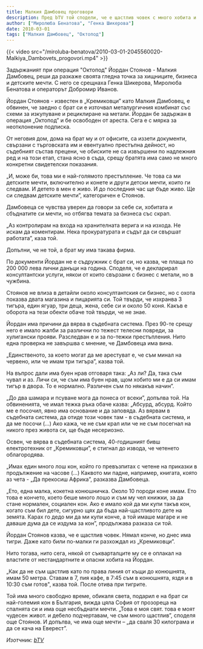 ```yaml
---
title: Малкия Дамбовец проговори
description: Пред bTV той сподели, че е щастлив човек с много хобита и мечти
author: ["Миролюба Бенатова", "Генка Шикерова"]
date: 2010-03-01
tags: ["Малкия Дамбовец", "Октопод"]
---
```


{{< video src="/miroluba-benatova/2010-03-01-2045560020-Malkiya_Dambovets_progovori.mp4" >}}

Задържаният при операция "Октопод" Йордан Стоянов - Малкия Дамбовец, реши да разкаже своята гледна точка за хищниците, бизнеса и детските мечти. С него се срещнаха Генка Шикерова, Миролюба Бенатова и операторът Добромир Иванов.

Йордан Стоянов - известен в „Кремиковци” като Малкия Дамбовец, е обвинен, че заедно с брат си е източвал металургичния комбинат със схеми за изкупуване и рециклиране на метали. Йордан бе задържан в операция „Октопод” и бе освободен от ареста. Сега е с мярка за неотклонение подписка.

От неговия дом, дома на брат му и от офисите, са иззети документи, свързани с търговската им и евентуално престъпна дейност, но съдебният състав прецени, че обиските не са извършени по надлежния ред  и на този етап, стана ясно в съда, срещу братята има само не много конкретни свидетелски показания.

„И, може би, това ми е най-голямото престъпление. Че това са ми детските мечти, включително и конете и други детски мечти, които ги следвам. И детето в мен е живо. И до последния час ще бъде живо. Ще си следвам детските мечти”, категоричен е Стоянов.

Дамбовеца се чувства уверен да говори за себе си, хобитата и сбъднатите си мечти, но отбягва темата за бизнеса със скрап.

„Аз контролирам на входа на хранителната верига и на изхода. Не искам да коментирам. Нека прокуратурата и съдът да си свършат работата”, каза той.

Допълни, че не той, а брат му има такава фирма.

По документи Йордан не е съдружник с брат си, но казва, че плаща по 200 000 лева лични данъци на година. Споделя, че е декларирал консултантски услуги, някои от които свързани с бизнес с метали, но в чужбина.

Стоянов не влиза в детайли около консултантския си бизнес, но с охота показва двата магазина и пицарията си. Той твърди, че изхранва 3 тигъра, един ягуар, три деца, жена, себе си и около 50 коня.
Какъв е оборота на тези обекти обаче той твърди, че не знае.

Йордан има причини да вярва в съдебната система. През 90-те срещу него е имало жалби за различни по тежест телесни повреди, за хулигански прояви. Разследван е и за по-тежки престъпления.
Нито една проверка не завършва с мнение, че Дамбовеца има вина.

„Единственото, за което могат да ме арестуват е, че съм минал на червено, или че имам три тигъра”, казва той.

На въпрос дали има буен нрав отговаря така: „Аз ли? Да, така съм чувал и аз. Личи си, че съм има буен нрав, щом хобито ми е да си имам тигър в двора. То е нормално. Различен съм по някакъв начин”.

„До два шамара и псуване мога да понеса от всеки”, допълва той.  На обвиненията, че имал тежка ръка обаче казва: „Абсурд, абсурд. Който ме е посочил, явно има основание и да заповяда. Аз вярвам в съдебната система, да отиде този човек там - в съдебната система, и да ме посочи (...) Ако кажа, че не съм крал или че не съм посегнал на никого през живота си, ще бъде несериозно.

Освен, че вярва в съдебната система, 40-годишният бивш електротехник от „Кремиковци”, е стигнал до извода, че четенето облагородява.

„Имах един много лош кон, който го превъзпитах с четене на приказки в продължение на часове (...) Каквото ми падне, например, книгата, която аз чета - „Да прекосиш Африка”, разказва Дамбовеца.

„Ето, една малка, кокетна конюшничка. Около 10 породи коне имам. Ето това е кончето, което беше много лошо и съм му чел книжки, за да стане нормален, социален кон. Ако е имало кой да ми купи такъв кон, когато съм бил дете, сигурно щях да бъда най-щастливото дете на земята. Карах го дедо ми да ми купи конче, а той имаше магаре и не даваше дума да се издума за кон”, продължава разказа си той.

Йордан Стоянов казва, че е щастлив човек. Нямал конче, но днес има тигри. Даже като били по-малки ги разхождал из „Кремиковци”.

Нито тогава, нито сега, някой от съкварталците му се е оплакал на властите от нестандартните и опасни хобита на Йордан.

„Как да не съм щастлив като по права линия от къщи до конюшнята, имам 50 метра. Ставам в 7, пия кафе, в 7:45 съм в конюшнята, яздя и в 10:30 съм готов", казва той. После отива при тигрите.

Той има много свободно време, обикаля света, подарил е на брат си най-големия кон в България, вижда цяла София от прозореца на спалнята си и има още несбъднати мечти.
„Това е моя свят. това е моят чудесен живот. и дебело подчертавам, че съм много щастлив”, споделя още Стоянов. И допълва, че има още мечти – „да сваля 30 килограма и да се кача на Еверест”.

*Изотчник: [bTV](https://btvnovinite.bg/2045560020-Malkiya_Dambovets_progovori.html)*
